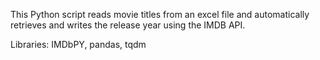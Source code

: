 This Python script reads movie titles from an excel file and automatically retrieves and writes the release year using the IMDB API.

Libraries: IMDbPY, pandas, tqdm
